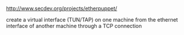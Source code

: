 http://www.secdev.org/projects/etherpuppet/

create a virtual interface (TUN/TAP) on one machine from the ethernet interface of another machine through a TCP connection
